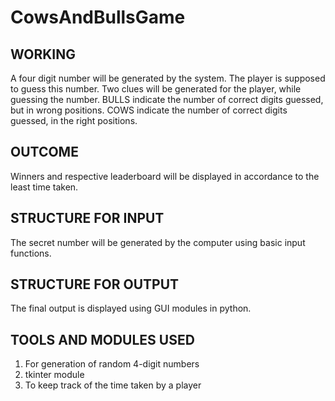 # CowsAndBullsGame

## WORKING
A four digit number will be generated by the system. The player is supposed to guess this number. Two clues will be generated for the player, while guessing the number.
BULLS indicate the number of correct digits guessed, but in wrong positions.
COWS indicate the number of correct digits guessed, in the right positions.

## OUTCOME
Winners and respective leaderboard will be displayed in accordance to the least time taken.

## STRUCTURE FOR INPUT
The secret number will be generated by the computer using basic input functions.

## STRUCTURE FOR OUTPUT
The final output is displayed using GUI modules in python.

## TOOLS AND MODULES USED
1. For generation of random 4-digit numbers
2. tkinter module
3. To keep track of the time taken by a player